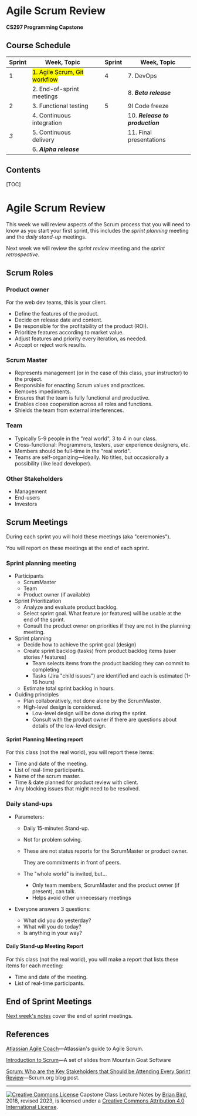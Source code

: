 <h1>Agile Scrum Review</h1>

**CS297 Programming Capstone**

<h2>Course Schedule</h2>

| Sprint | Week, Topic                               |      | Sprint | Week, Topic                     |
| ------ | ----------------------------------------- | ---- | ------ | ------------------------------- |
| 1      | <mark>1. Agile Scrum, Git workflow</mark> |      | 4      | 7. DevOps                       |
|        | 2. End-of-sprint meetings                 |      |        | 8. ***Beta release***           |
| 2      | 3. Functional testing                     |      | 5      | 9l Code freeze                  |
|        | 4. Continuous integration                 |      |        | 10. ***Release to production*** |
| *3*    | 5. Continuous delivery                    |      |        | 11. Final presentations         |
|        | 6. ***Alpha release***                    |      |        |                                 |

<h2>Contents</h2>

[TOC]

# Agile Scrum Review

This week we will review aspects of the Scrum process that you will need to know as you start your first sprint, this includes the *sprint planning* meeting and the *daily stand-up* meetings.

Next week we will review the *sprint review* meeting and the *sprint retrospective*.

## Scrum Roles

### Product owner

For the web dev teams, this is your client.

- Define the features of the product.
- Decide on release date and content.
- Be responsible for the profitability of the product (ROI).
- Prioritize features according to market value.
- Adjust features and priority every iteration, as needed.
- Accept or reject work results.

### Scrum Master

- Represents management (or in the case of this class, your instructor) to the project.
- Responsible for enacting Scrum values and practices.
- Removes impediments.
- Ensures that the team is fully functional and productive.
- Enables close cooperation across all roles and functions.
- Shields the team from external interferences.

### Team

- Typically 5-9 people in the "real world", 3 to 4 in our class.
- Cross-functional:
  Programmers, testers, user experience designers, etc.
- Members should be full-time in the "real world".
- Teams are self-organizing&mdash;Ideally. No titles, but occasionally a possibility (like lead developer).

### Other Stakeholders

- Management
- End-users
- Investors



## Scrum Meetings

During each sprint you will hold these meetings (aka "ceremonies").

You will report on these meetings at the end of each sprint.

### Sprint planning meeting

- Participants
  - ScrumMaster
  - Team
  - Product owner (if available)
- Sprint Prioritization
  - Analyze and evaluate product backlog.
  - Select sprint goal. What feature (or features) will be usable at the end of the sprint.
  - Consult the product owner on priorities if they are not in the planning meeting.
- Sprint planning
  - Decide how to achieve the sprint goal (design)
  - Create sprint backlog (tasks) from product backlog items (user stories / features)
    - Team selects items from the product backlog they can commit to completing
    - Tasks (Jira "child issues") are identified and each is estimated (1-16 hours)
  - Estimate total sprint backlog in hours.
- Guiding principles
  - Plan collaboratively, not done alone by the ScrumMaster.
  - High-level design is considered.
    - Low-level design will be done during the sprint.
    - Consult with the product owner if there are questions about details of the low-level design.

#### Sprint Planning Meeting report  
For this class (not the real world), you will report these items:

- Time and date of the meeting.
- List of real-time participants.
- Name of the scrum master.
- Time & date planned for product review with client.
- Any blocking issues that might need to be resolved.



### Daily stand-ups

- Parameters:

  - Daily
    15-minutes
    Stand-up.

  - Not for problem solving.

  - These are not status reports for the ScrumMaster
    or product owner. 

    They are commitments in front of peers.

  - The "whole world" is invited, but...

    - Only team members, ScrumMaster and the product owner (if present), can talk.
    - Helps avoid other unnecessary meetings

- Everyone answers 3 questions:

  - What did you do yesterday?
  - What will you do today?
  - Is anything in your way?

#### Daily Stand-up Meeting Report

For this class (not the real world), you will make a report that lists these items for each meeting:

- Time and date of the meeting.
- List of real-time participants.



## End of Sprint Meetings

[Next week's notes](CS297-LN-W02-D2-AgileProjectMgmt2.html) cover the end of sprint meetings.

## References

[Atlassian Agile Coach](https://www.atlassian.com/agile)&mdash;Atlassian's guide to Agile Scrum.

[Introduction to Scrum](https://www.mountaingoatsoftware.com/presentations/an-introduction-to-scrum)&mdash;A set of slides from Mountain Goat Software

[Scrum: Who are the Key Stakeholders that Should be Attending Every Sprint Review](https://www.scrum.org/resources/blog/scrum-who-are-key-stakeholders-should-be-attending-every-sprint-review)&mdash;Scrum.org blog post.



------

[![Creative Commons License](https://i.creativecommons.org/l/by/4.0/88x31.png)](http://creativecommons.org/licenses/by/4.0/)
Capstone Class Lecture Notes by [Brian Bird](https://profbird.dev), 2018, revised <time>2023</time>, is licensed under a [Creative Commons Attribution 4.0 International License](http://creativecommons.org/licenses/by/4.0/). 
